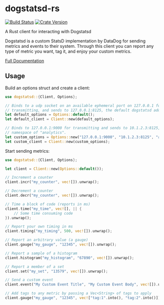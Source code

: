 dogstatsd-rs
============
[![Build Status](https://travis-ci.org/mcasper/dogstatsd-rs.svg?branch=master)](https://travis-ci.org/mcasper/dogstatsd-rs)
[![Crate Version](https://img.shields.io/crates/v/dogstatsd.svg)](https://crates.io/crates/dogstatsd)

A Rust client for interacting with Dogstatsd

Dogstatsd is a custom StatsD implementation by DataDog for sending metrics and
events to their system. Through this client you can report any type of metric
you want, tag it, and enjoy your custom metrics.

[Full Documentation](https://mcasper.github.io/dogstatsd-rs/dogstatsd/)

## Usage

Build an options struct and create a client:
```rust
use dogstatsd::{Client, Options};

// Binds to a udp socket on an available ephemeral port on 127.0.0.1 for
// transmitting, and sends to 127.0.0.1:8125, the default dogstatsd address.
let default_options = Options::default();
let default_client = Client::new(default_options);

// Binds to 127.0.0.1:9000 for transmitting and sends to 10.1.2.3:8125, with a
// namespace of "analytics".
let custom_options = Options::new("127.0.0.1:9000", "10.1.2.3:8125", "analytics");
let custom_client = Client::new(custom_options);
```

Start sending metrics:
```rust
use dogstatsd::{Client, Options};

let client = Client::new(Options::default());

// Increment a counter
client.incr("my_counter", vec![]).unwrap();

// Decrement a counter
client.decr("my_counter", vec![]).unwrap();

// Time a block of code (reports in ms)
client.time("my_time", vec![], || {
    // Some time consuming code
}).unwrap();

// Report your own timing in ms
client.timing("my_timing", 500, vec![]).unwrap();

// Report an arbitrary value (a gauge)
client.gauge("my_gauge", "12345", vec![]).unwrap();

// Report a sample of a histogram
client.histogram("my_histogram", "67890", vec![]).unwrap();

// Report a member of a set
client.set("my_set", "13579", vec![]).unwrap();

// Send a custom event
client.event("My Custom Event Title", "My Custom Event Body", vec![]).unwrap();

// Add tags to any metric by passing a Vec<String> of tags to apply
client.gauge("my_gauge", "12345", vec!["tag:1".into(), "tag:2".into()]).unwrap();
```
